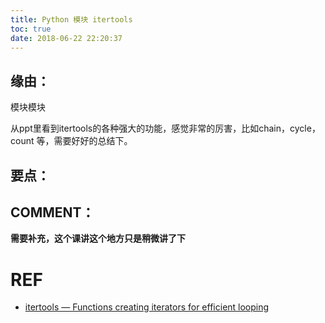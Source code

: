 ```yaml
---
title: Python 模块 itertools
toc: true
date: 2018-06-22 22:20:37
---
```

## 缘由：
模块模块




从ppt里看到itertools的各种强大的功能，感觉非常的厉害，比如chain，cycle，count 等，需要好好的总结下。


## 要点：




## COMMENT：


**需要补充，这个课讲这个地方只是稍微讲了下**


# REF
- [itertools — Functions creating iterators for efficient looping](https://docs.python.org/3.6/library/itertools.html)
